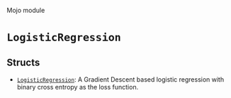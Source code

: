 Mojo module

# `LogisticRegression`

## Structs

- [`LogisticRegression`](LogisticRegression.md): A Gradient Descent based logistic regression with binary cross entropy as the loss function.

